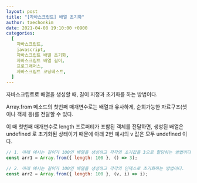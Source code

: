 ```yaml
---
layout: post
title: "[자바스크립트] 배열 초기화"
author: taechonkim
date: 2021-04-08 19:10:00 +0900
categories:
  [
    자바스크립트,
    javascript,
    자바스크립트 배열 초기화,
    자바스크립트 배열 길이,
    프로그래머스,
    자바스크립트 코딩테스트,
  ]
---
```


자바스크립트로 배열을 생성할 때, 길이 지정과 초기화를 하는 방법이다.

Array.from 메소드의 첫번째 매개변수로는 배열과 유사하게, 순회가능한 자료구조(셋이나 객체 등)를 전달할 수 있다.

이 때 첫번째 매개변수로 length 프로퍼티가 포함된 객체를 전달하면, 생성된 배열은 undefined 로 초기화된 상태이기 때문에 아래 2번 예시의 v 값은 모두 undefined 이다.

```javascript
// 1. 아래 예시는 길이가 100인 배열을 생성하고 각각의 초기값을 3으로 할당하는 방법이다.
const arr1 = Array.from({ length: 100 }, () => 3);

// 2. 아래 예시는 길이가 100인 배열을 생성하고 각각의 인덱스로 초기화하는 방법이다.
const arr2 = Array.from({ length: 100 }, (v, i) => i);
```
